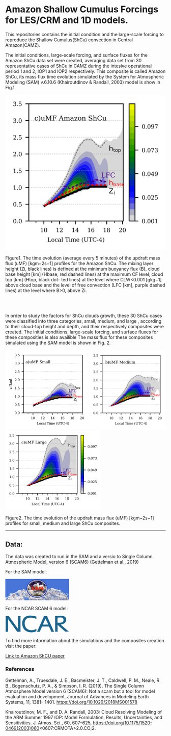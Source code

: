 # Amazon Shallow Cumulus Forcings for LES/CRM and 1D models. 

This repositories contains the initial 
condition and the large-scale forcing 
to reproduce the Shallow Cumulus(ShCu)
convection in Central Amazon(CAMZ). 

The initial conditions, large-scale forcing, and surface 
fluxes for the Amazon ShCu data set were created, 
averaging data set from 30 representative 
cases of ShCu in CAMZ during the intesive operational period 1 and 2, IOP1 and IOP2 
respectively. This composite is called Amazon ShCu, its mass flux time 
evolution simulated by the System for Atmospheric
Modeling (SAM)  v.6.10.6 (Khairoutdinov & Randall, 2003) model is show in Fig.1. 

<p align="center">
 <img src="fig/mass_flux_2d_ca_sh.png" width="500" />
</p>
Figure1. The time evolution (average every 5 minutes) of the updraft mass flux (uMF) [kgm−2s−1] profiles
for the Amazon ShCu. The mixing layer height (Zi, black lines) is defined at the minimum buoyancy flux (B), cloud base
height [km] (Hbase, red dashed lines) at the maximum CF level, cloud top [km] (Htop, black dot-
ted lines) at the level where CLW<0.001 [gkg−1]  above cloud base and the
level of free convection (LFC [km], purple dashed lines) at the level where B>0, above Zi.

<br><br>

In order to study the factors for ShCu clouds growth, these 30 ShCu cases were classified 
into three categories, small, medium, and
large , according to their cloud-top height and depth, and their respectively composites were created.
The initial conditions, large-scale forcing, and surface 
fluxes for these composities is also availible 
The mass flux for these composites simulated using the SAM model is shown 
in Fig. 2. 

<p float="left">
  <img src="fig/mass_flux_2d_small.png" width="260" />
  <img src="/fig/mass_flux_2d_medium.png" width="240" /> 
  <img src="/fig/mass_flux_2d_large_all.png" width="300" />
</p>
Figure2. The time evolution of the updraft mass flux (uMF) [kgm−2s−1] profiles
for small, medium and large ShCu composites. 

_____
## Data:

The data  was created to run in
the SAM and a versio to 
Single Column Atmospheric Model, version 6 (SCAM6) (Gettelman et al., 2019)

For the SAM model:

[<img src='fig/sam_logo.jpg' width='200'>](SAM_forcings)

For the NCAR SCAM 6 model:

[<img src='fig/logo-ncar-active.png' width='200'>](SCAM_forcings)



To find more information about the simulations and the composites creation 
visit the paper:

[Link to Amazon ShCU paper](https://doi.org/10.1002/essoar.10510700.2)


### References

Gettelman, A., Truesdale, J. E., Bacmeister, J. T., Caldwell, P. M., Neale, R. B., Bogenschutz, P. A., & Simpson, I. R. (2019). The Single Column Atmosphere Model version 6 (SCAM6): Not a scam but a tool for model evaluation and development. Journal of Advances in Modeling Earth Systems, 11, 1381– 1401. https://doi.org/10.1029/2018MS001578

Khairoutdinov, M. F., and D. A. Randall, 2003: Cloud Resolving Modeling of the ARM Summer 1997 IOP: Model Formulation, Results, Uncertainties, and Sensitivities. J. Atmos. Sci., 60, 607–625, https://doi.org/10.1175/1520-0469(2003)060<0607:CRMOTA>2.0.CO;2.

